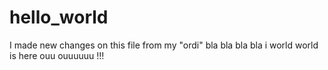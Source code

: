 # hello_world

I made new changes on this file 
from my "ordi" 
bla bla bla bla 
i world world is here ouu ouuuuuu !!!
